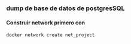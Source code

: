 ### dump de base de datos de postgresSQL


#### Construir network primero con 
```
docker network create net_project
```
